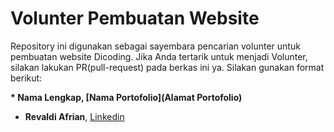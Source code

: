# Volunter Pembuatan Website

Repository ini digunakan sebagai sayembara pencarian volunter untuk pembuatan website Dicoding. Jika Anda tertarik untuk menjadi Volunter, silakan lakukan PR(pull-request) pada berkas ini ya. Silakan gunakan format berikut:


**\* Nama Lengkap, [Nama Portofolio](Alamat Portofolio)**  

- **Revaldi Afrian**, [Linkedin](https://www.linkedin.com/in)
